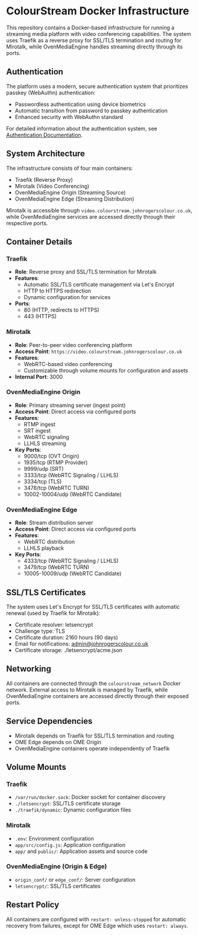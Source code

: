 # ColourStream Docker Infrastructure

This repository contains a Docker-based infrastructure for running a streaming media platform with video conferencing capabilities. The system uses Traefik as a reverse proxy for SSL/TLS termination and routing for Mirotalk, while OvenMediaEngine handles streaming directly through its ports.

## Authentication

The platform uses a modern, secure authentication system that prioritizes passkey (WebAuthn) authentication:
- Passwordless authentication using device biometrics
- Automatic transition from password to passkey authentication
- Enhanced security with WebAuthn standard

For detailed information about the authentication system, see [Authentication Documentation](docs/authentication.md).

## System Architecture

The infrastructure consists of four main containers:
- Traefik (Reverse Proxy)
- Mirotalk (Video Conferencing)
- OvenMediaEngine Origin (Streaming Source)
- OvenMediaEngine Edge (Streaming Distribution)

Mirotalk is accessible through `video.colourstream.johnrogerscolour.co.uk`, while OvenMediaEngine services are accessed directly through their respective ports.

## Container Details

### Traefik
- **Role**: Reverse proxy and SSL/TLS termination for Mirotalk
- **Features**:
  - Automatic SSL/TLS certificate management via Let's Encrypt
  - HTTP to HTTPS redirection
  - Dynamic configuration for services
- **Ports**:
  - 80 (HTTP, redirects to HTTPS)
  - 443 (HTTPS)

### Mirotalk
- **Role**: Peer-to-peer video conferencing platform
- **Access Point**: `https://video.colourstream.johnrogerscolour.co.uk`
- **Features**:
  - WebRTC-based video conferencing
  - Customizable through volume mounts for configuration and assets
- **Internal Port**: 3000

### OvenMediaEngine Origin
- **Role**: Primary streaming server (ingest point)
- **Access Point**: Direct access via configured ports
- **Features**:
  - RTMP ingest
  - SRT ingest
  - WebRTC signaling
  - LLHLS streaming
- **Key Ports**:
  - 9000/tcp (OVT Origin)
  - 1935/tcp (RTMP Provider)
  - 9999/udp (SRT)
  - 3333/tcp (WebRTC Signaling / LLHLS)
  - 3334/tcp (TLS)
  - 3478/tcp (WebRTC TURN)
  - 10002-10004/udp (WebRTC Candidate)

### OvenMediaEngine Edge
- **Role**: Stream distribution server
- **Access Point**: Direct access via configured ports
- **Features**:
  - WebRTC distribution
  - LLHLS playback
- **Key Ports**:
  - 4333/tcp (WebRTC Signaling / LLHLS)
  - 3479/tcp (WebRTC TURN)
  - 10005-10009/udp (WebRTC Candidate)

## SSL/TLS Certificates

The system uses Let's Encrypt for SSL/TLS certificates with automatic renewal (used by Traefik for Mirotalk):
- Certificate resolver: letsencrypt
- Challenge type: TLS
- Certificate duration: 2160 hours (90 days)
- Email for notifications: admin@johnrogerscolour.co.uk
- Certificate storage: ./letsencrypt/acme.json

## Networking

All containers are connected through the `colourstream_network` Docker network. External access to Mirotalk is managed by Traefik, while OvenMediaEngine containers are accessed directly through their exposed ports.

## Service Dependencies

- Mirotalk depends on Traefik for SSL/TLS termination and routing
- OME Edge depends on OME Origin
- OvenMediaEngine containers operate independently of Traefik

## Volume Mounts

### Traefik
- `/var/run/docker.sock`: Docker socket for container discovery
- `./letsencrypt`: SSL/TLS certificate storage
- `./traefik/dynamic`: Dynamic configuration files

### Mirotalk
- `.env`: Environment configuration
- `app/src/config.js`: Application configuration
- `app/` and `public/`: Application assets and source code

### OvenMediaEngine (Origin & Edge)
- `origin_conf/` or `edge_conf/`: Server configuration
- `letsencrypt/`: SSL/TLS certificates

## Restart Policy

All containers are configured with `restart: unless-stopped` for automatic recovery from failures, except for OME Edge which uses `restart: always`.
